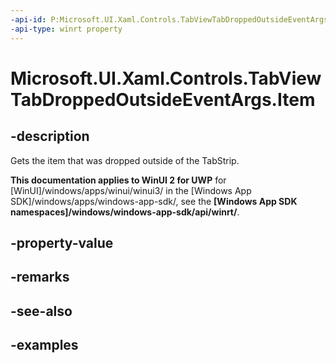 ```yaml
---
-api-id: P:Microsoft.UI.Xaml.Controls.TabViewTabDroppedOutsideEventArgs.Item
-api-type: winrt property
---
```


# Microsoft.UI.Xaml.Controls.TabViewTabDroppedOutsideEventArgs.Item

<!--
public object Item { get; }
-->

## -description

Gets the item that was dropped outside of the TabStrip.

**This documentation applies to WinUI 2 for UWP** for [WinUI]/windows/apps/winui/winui3/ in the [Windows App SDK]/windows/apps/windows-app-sdk/, see the **[Windows App SDK namespaces]/windows/windows-app-sdk/api/winrt/**.

## -property-value

## -remarks

## -see-also

## -examples

